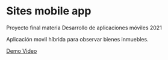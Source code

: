 # Sites mobile app

Proyecto final materia Desarrollo de aplicaciones móviles 2021

Aplicación movil híbrida para observar bienes inmuebles.

[Demo Video](https://youtu.be/40INMn-pJNs)
